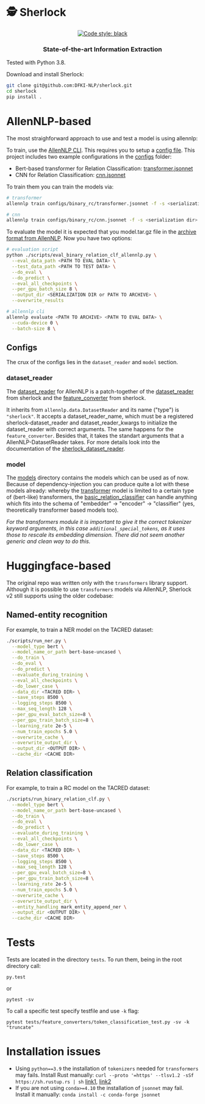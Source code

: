 # 🕵️ Sherlock

<p align="center">
    <!--a href="https://circleci.com/gh/ChristophAlt/sherlock">
        <img alt="Build" src="https://img.shields.io/circleci/build/github/huggingface/transformers/master">
    </a-->
    <a href="https://github.com/psf/black">
        <img alt="Code style: black" src="https://img.shields.io/badge/code%20style-black-000000.svg">
    </a>
</p>

<h3 align="center">
<p>State-of-the-art Information Extraction
</h3>

Tested with Python 3.8.

Download and install Sherlock:
```bash
git clone git@github.com:DFKI-NLP/sherlock.git
cd sherlock
pip install .
```

# AllenNLP-based

The most straighforward approach to use and test a model is using allennlp:

To train, use the [AllenNLP CLI](https://guide.allennlp.org/training-and-prediction#2). This requires you to setup a [config file](https://guide.allennlp.org/using-config-files). This project includes two example configurations
in the [configs](configs) folder:
* Bert-based transformer for Relation Classification:
[transformer.jsonnet](configs/binary_rc/transformer.jsonnet)
* CNN for Relation Classification:
[cnn.jsonnet](configs/binary_rc/cnn.jsonnet)

To train them you can train the models via:
```bash
# transformer
allennlp train configs/binary_rc/transformer.jsonnet -f -s <serialization dir>

# cnn
allennlp train configs/binary_rc/cnn.jsonnet -f -s <serialization dir>
```

To evaluate the model it is expected that you model.tar.gz file in
the [archive format from AllenNLP](https://docs.allennlp.org/main/api/models/archival/). Now
you have two options:

```bash
# evaluation script
python ./scripts/eval_binary_relation_clf_allennlp.py \
  --eval_data_path <PATH TO EVAL DATA> \
  --test_data_path <PATH TO TEST DATA> \
  --do_eval \
  --do_predict \
  --eval_all_checkpoints \
  --per_gpu_batch_size 8 \
  --output_dir <SERIALIZATION DIR or PATH TO ARCHIVE> \
  --overwrite_results

# allennlp cli
allennlp evaluate <PATH TO ARCHIVE> <PATH TO EVAL DATA> \
  --cuda-device 0 \
  --batch-size 8 \
```

## Configs

The crux of the configs lies in the `dataset_reader` and `model` section.

### dataset_reader

The [dataset_reader](sherlock/sherlock_allennlp/sherlock_dataset_reader.py) for AllenNLP is a patch-together of the [dataset_reader](sherlock/dataset_readers/) from sherlock and the [feature_converter](sherlock/feature_converters/) from sherlock.

It inherits from `allennlp.data.DatasetReader` and its name ("type") is `"sherlock"`. It accepts a dataset_reader_name,
which must be a registered sherlock-dataset_reader and dataset_reader_kwargs to initialize the dataset_reader with correct arguments.
The same happens for the `feature_converter`. Besides that, it takes
the standart arguments that a AllenNLP-DatasetReader takes.
For more details look into the documentation of the [sherlock_dataset_reader](sherlock/sherlock_allennlp/sherlock_dataset_reader.py).

### model

The [models](sherlock/sherlock_allennlp/models/) directory contains the models which
can be used as of now. Because of dependency-injection you can produce quite
a lot with these models already: whereby the [transformer](sherlock/allennp/models/relation_classification/transformer_relation_classifier) model is
limited to a certain type of (bert-like) transformers, the [basic_relation_classifier](sherlock/sherlock_allennlp/models/relation_classification/basic_relation_classifier.py) can handle anything which fits into the schema of "embedder" -> "encoder" -> "classifier" (yes, theoretically transformer based models too).

*For the transformers module it is important to give it the correct tokenizer keyword arguments, in this case `additional_special_tokens`, as it uses those to rescale its embedding dimension. There did not seem another generic and clean way to do this.*

# Huggingface-based

The original repo was written only with the `transformers` library support.
Although it is possible to use `transformers` models via AllenNLP, Sherlock v2
still supports using the older codebase:

## Named-entity recognition

For example, to train a NER model on the TACRED dataset:


```bash
./scripts/run_ner.py \
  --model_type bert \
  --model_name_or_path bert-base-uncased \
  --do_train \
  --do_eval \
  --do_predict \
  --evaluate_during_training \
  --eval_all_checkpoints \
  --do_lower_case \
  --data_dir <TACRED DIR> \
  --save_steps 8500 \
  --logging_steps 8500 \
  --max_seq_length 128 \
  --per_gpu_eval_batch_size=8 \
  --per_gpu_train_batch_size=8 \
  --learning_rate 2e-5 \
  --num_train_epochs 5.0 \
  --overwrite_cache \
  --overwrite_output_dir \
  --output_dir <OUTPUT DIR> \
  --cache_dir <CACHE DIR>
```

## Relation classification

For example, to train a RC model on the TACRED dataset:


```bash
./scripts/run_binary_relation_clf.py \
  --model_type bert \
  --model_name_or_path bert-base-uncased \
  --do_train \
  --do_eval \
  --do_predict \
  --evaluate_during_training \
  --eval_all_checkpoints \
  --do_lower_case \
  --data_dir <TACRED DIR> \
  --save_steps 8500 \
  --logging_steps 8500 \
  --max_seq_length 128 \
  --per_gpu_eval_batch_size=8 \
  --per_gpu_train_batch_size=8 \
  --learning_rate 2e-5 \
  --num_train_epochs 5.0 \
  --overwrite_cache \
  --overwrite_output_dir \
  --entity_handling mark_entity_append_ner \
  --output_dir <OUTPUT DIR> \
  --cache_dir <CACHE DIR>
```

# Tests

Tests are located in the directory `tests`. To run them, being in the root directory call:
```
py.test
```
or
```
pytest -sv
```
To call a specific test specify testfile and use `-k` flag:
```
pytest tests/feature_converters/token_classification_test.py -sv -k "truncate"
```

# Installation issues

* Using `python==3.9` the installation of `tokenizers` needed for `transformers`
  may fails. Install Rust manually:
  `curl --proto '=https' --tlsv1.2 -sSf https://sh.rustup.rs | sh`
  [link1](https://www.rust-lang.org/tools/install),
  [link2](https://github.com/huggingface/transformers/issues/2831#issuecomment-600141935)
* If you are not using `conda>=4.10` the installation of `jsonnet` may fail.
  Install it manually: `conda install -c conda-forge jsonnet`

